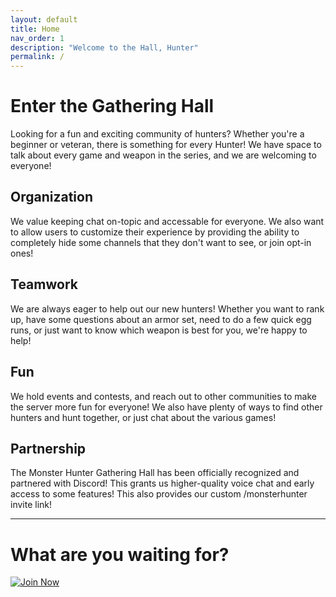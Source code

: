 ```yaml
---
layout: default
title: Home
nav_order: 1
description: "Welcome to the Hall, Hunter"
permalink: /
---
```


# Enter the Gathering Hall
Looking for a fun and exciting community of hunters? Whether you're a beginner or veteran, there is something for every Hunter! We have space to talk about every game and weapon in the series, and we are welcoming to everyone!

## <i class="fas fa-calendar-day"></i> Organization
We value keeping chat on-topic and accessable for everyone. We also want to allow users to customize their experience by providing the ability to completely hide some channels that they don't want to see, or join opt-in ones!

## <i class="fas fa-hands-helping"></i> Teamwork
We are always eager to help out our new hunters! Whether you want to rank up, have some questions about an armor set, need to do a few quick egg runs, or just want to know which weapon is best for you, we're happy to help!

## <i class="fas fa-laugh"></i> Fun
We hold events and contests, and reach out to other communities to make the server more fun for everyone! We also have plenty of ways to find other hunters and hunt together, or just chat about the various games!

## <i class="fas fa-infinity"></i> Partnership
The Monster Hunter Gathering Hall has been officially recognized and partnered with Discord! This grants us higher-quality voice chat and early access to some features! This also provides our custom /monsterhunter invite link!

---

# What are you waiting for?
[![Join Now](https://discordapp.com/api/guilds/120889695658967041/widget.png?style=banner3)](https://discord.gg/monsterhunter)
